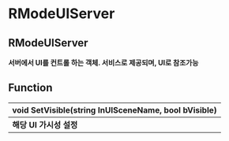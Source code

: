 # RModeUIServer

## **RModeUIServer**

**서버에서 UI를 컨트롤 하는 객체. 서비스로 제공되며, UI로 참조가능**



## **Function**

| **void SetVisible\(string InUISceneName, bool bVisible\)** |
| :--- |
| **해당 UI 가시성 설정** |

